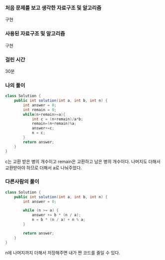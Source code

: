 ### 처음 문제를 보고 생각한 자료구조 및 알고리즘

구현

### 사용된 자료구조 및 알고리즘

구현

### 걸린 시간

30분

### 나의 풀이

```java
class Solution {
    public int solution(int a, int b, int n) {
        int answer = 0;
        int remain = 0;
        while(n+remain>=a){
            int c = (n+remain)/a*b;
            remain=(n+remain)%a;
            answer+=c;
            n = c;
        }
        return answer;
    }
}
```

c는 교환 받은 병의 개수이고 remain은 교환하고 남은 병의 개수이다. 나머지도 더해서 교환받아야 하므로 더해서 a로 나눠주었다.



### 다른사람의 풀이

```java
class Solution {
    public int solution(int a, int b, int n) {
        int answer = 0;

        while (n >= a) {
            answer += b * (n / a);
            n = b * (n / a) + n % a;
        }

        return answer;
    }
}
```

n에 나머지까지 더해서 저장해주면 내가 짠 코드를 줄일 수 있다.